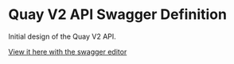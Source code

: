 # Quay V2 API Swagger Definition

Initial design of the Quay V2 API.

[View it here with the swagger editor](https://editor.swagger.io/?url=https://raw.githubusercontent.com/bcaton85/quay-api-v2/main/v2.yaml)
